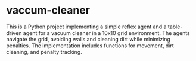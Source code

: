 # vaccum-cleaner
This is a Python project implementing a simple reflex agent and a table-driven agent for a vacuum cleaner in a 10x10 grid environment. The agents navigate the grid, avoiding walls and cleaning dirt while minimizing penalties.  The implementation includes functions for movement, dirt cleaning, and penalty tracking.
